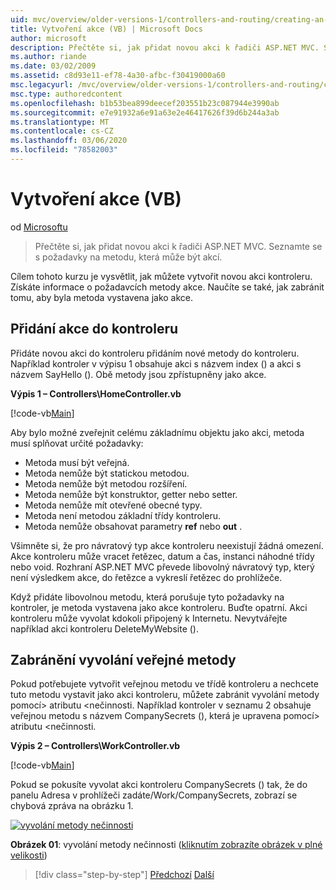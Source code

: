 ```yaml
---
uid: mvc/overview/older-versions-1/controllers-and-routing/creating-an-action-vb
title: Vytvoření akce (VB) | Microsoft Docs
author: microsoft
description: Přečtěte si, jak přidat novou akci k řadiči ASP.NET MVC. Seznamte se s požadavky na metodu, která může být akcí.
ms.author: riande
ms.date: 03/02/2009
ms.assetid: c8d93e11-ef78-4a30-afbc-f30419000a60
msc.legacyurl: /mvc/overview/older-versions-1/controllers-and-routing/creating-an-action-vb
msc.type: authoredcontent
ms.openlocfilehash: b1b53bea899deecef203551b23c087944e3990ab
ms.sourcegitcommit: e7e91932a6e91a63e2e46417626f39d6b244a3ab
ms.translationtype: MT
ms.contentlocale: cs-CZ
ms.lasthandoff: 03/06/2020
ms.locfileid: "78582003"
---
```

# <a name="creating-an-action-vb"></a>Vytvoření akce (VB)

od [Microsoftu](https://github.com/microsoft)

> Přečtěte si, jak přidat novou akci k řadiči ASP.NET MVC. Seznamte se s požadavky na metodu, která může být akcí.

Cílem tohoto kurzu je vysvětlit, jak můžete vytvořit novou akci kontroleru. Získáte informace o požadavcích metody akce. Naučíte se také, jak zabránit tomu, aby byla metoda vystavena jako akce.

## <a name="adding-an-action-to-a-controller"></a>Přidání akce do kontroleru

Přidáte novou akci do kontroleru přidáním nové metody do kontroleru. Například kontroler v výpisu 1 obsahuje akci s názvem index () a akci s názvem SayHello (). Obě metody jsou zpřístupněny jako akce.

**Výpis 1 – Controllers\HomeController.vb**

[!code-vb[Main](creating-an-action-vb/samples/sample1.vb)]

Aby bylo možné zveřejnit celému základnímu objektu jako akci, metoda musí splňovat určité požadavky:

- Metoda musí být veřejná.
- Metoda nemůže být statickou metodou.
- Metoda nemůže být metodou rozšíření.
- Metoda nemůže být konstruktor, getter nebo setter.
- Metoda nemůže mít otevřené obecné typy.
- Metoda není metodou základní třídy kontroleru.
- Metoda nemůže obsahovat parametry **ref** nebo **out** .

Všimněte si, že pro návratový typ akce kontroleru neexistují žádná omezení. Akce kontroleru může vracet řetězec, datum a čas, instanci náhodné třídy nebo void. Rozhraní ASP.NET MVC převede libovolný návratový typ, který není výsledkem akce, do řetězce a vykreslí řetězec do prohlížeče.

Když přidáte libovolnou metodu, která porušuje tyto požadavky na kontroler, je metoda vystavena jako akce kontroleru. Buďte opatrní. Akci kontroleru může vyvolat kdokoli připojený k Internetu. Nevytvářejte například akci kontroleru DeleteMyWebsite ().

## <a name="preventing-a-public-method-from-being-invoked"></a>Zabránění vyvolání veřejné metody

Pokud potřebujete vytvořit veřejnou metodu ve třídě kontroleru a nechcete tuto metodu vystavit jako akci kontroleru, můžete zabránit vyvolání metody pomocí&gt; atributu &lt;nečinnosti. Například kontroler v seznamu 2 obsahuje veřejnou metodu s názvem CompanySecrets (), která je upravena pomocí&gt; atributu &lt;nečinnosti.

**Výpis 2 – Controllers\WorkController.vb**

[!code-vb[Main](creating-an-action-vb/samples/sample2.vb)]

Pokud se pokusíte vyvolat akci kontroleru CompanySecrets () tak, že do panelu Adresa v prohlížeči zadáte/Work/CompanySecrets, zobrazí se chybová zpráva na obrázku 1.

[![vyvolání metody nečinnosti](creating-an-action-vb/_static/image1.jpg)](creating-an-action-vb/_static/image1.png)

**Obrázek 01**: vyvolání metody nečinnosti ([kliknutím zobrazíte obrázek v plné velikosti](creating-an-action-vb/_static/image2.png))

> [!div class="step-by-step"]
> [Předchozí](creating-a-controller-vb.md)
> [Další](aspnet-mvc-controllers-overview-cs.md)
